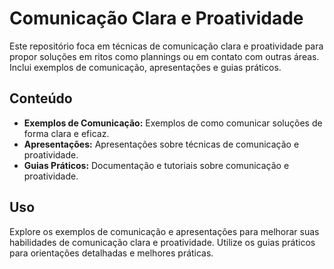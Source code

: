 # Comunicação Clara e Proatividade

Este repositório foca em técnicas de comunicação clara e proatividade para propor soluções em ritos como plannings ou em contato com outras áreas. Inclui exemplos de comunicação, apresentações e guias práticos.

## Conteúdo
- **Exemplos de Comunicação:** Exemplos de como comunicar soluções de forma clara e eficaz.
- **Apresentações:** Apresentações sobre técnicas de comunicação e proatividade.
- **Guias Práticos:** Documentação e tutoriais sobre comunicação e proatividade.

## Uso
Explore os exemplos de comunicação e apresentações para melhorar suas habilidades de comunicação clara e proatividade. Utilize os guias práticos para orientações detalhadas e melhores práticas.
